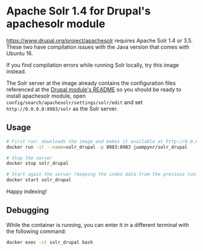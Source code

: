# Apache Solr 1.4 for Drupal's apachesolr module

https://www.drupal.org/project/apachesolr requires Apache Solr
1.4 or 3.5. These two have compilation issues with the Java version
that comes with Ubuntu 16.

If you find compilation errors while running Solr locally,
try this image instead.

The Solr server at the image already contains the configuration
files referenced at the [Drupal module's README](http://cgit.drupalcode.org/apachesolr/tree/solr-conf/solr-1.4)
so you should be ready to install apachesolr module, open
`config/search/apachesolr/settings/solr/edit` and set
`http://0.0.0.0:8983/solr` as the Solr server.

## Usage

```bash
# First run: downloads the image and makes it available at http://0.0.0.0:8983/solr.
docker run -it --name=solr_drupal -p 8983:8983 juampynr/solr_drupal

# Stop the server
docker stop solr_drupal

# Start again the server (keeping the index data from the previous run)
docker start solr_drupal
```

Happy indexing!

## Debugging
While the container is running, you can enter it in a different terminal
with the following command:

```bash
docker exec -it solr_drupal bash
```
